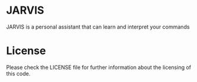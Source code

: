 # JARVIS
JARVIS is a personal assistant that can learn and interpret your commands

# License

Please check the LICENSE file for further information about the licensing of this code.
